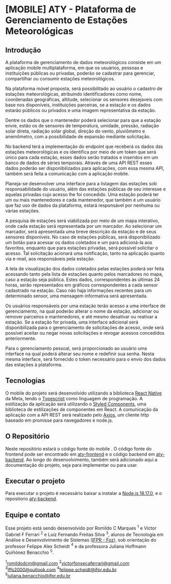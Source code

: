 # [MOBILE] ATY - Plataforma de Gerenciamento de Estações Meteorológicas

## Introdução

A plataforma de gerenciamento de dados meteorológicos consiste em um aplicação mobile multiplataforma, em que os usuários, pessoas e instituições públicas ou privadas, poderão se cadastrar para gerenciar, compartilhar ou consumir estações meteorológicos.

Na plataforma móvel proposta, será possibilitado ao usuário o cadastro de estações meteorológicas, atribuindo identificadores como nome, coordenadas geográficas, altitude, selecionar os sensores desejaveis com base nos disponíveis, instituições parceiras, se a estação e os dados estarão públicos ou privados e uma imagem representativa da estação. 

Dentre os dados que o mantenedor poderá selecionar para que a estação envie, estão os de sensores de temperatura, umidade, pressão, radiação solar direta, radiação solar global, direção do vento, pluviômetro e anemômetro, com a possibilidade de expansão mediante solicitação.

No backend terá a implementação do endpoint que receberá os dados das estações meteorológicas e os identifica por meio de um token que será único para cada estação, esses dados serão tratados e inseridos em um banco de dados de séries temporais. Através de uma API REST esses dados poderão ser disponibilizados para aplicações, com essa mesma API, também será feita a comunicação com a aplicação mobile.

Planeja-se desenvolver uma interface para a listagem das estações sob responsabilidade do usuário, além das estações públicas de seu interesse e aquelas privadas cujo acesso lhe foi concedido. Uma estação poderá ter um ou mais mantenedores e cada mantenedor, que também é um usuário que faz uso de dados da plataforma, estará responsável por nenhuma ou várias estações.

A pesquisa de estações será viabilizada por meio de um mapa interativo, onde cada estação será representada por um marcador. Ao selecionar um marcador, será apresentada uma breve descrição da estação e de seus sensores disponíveis. No caso de estações públicas, será disponibilizado um botão para acessar os dados coletados e um para adicioná-la aos favoritos, enquanto que para estações privadas, será possível solicitar o acesso. Tal solicitação acionará uma notificação, tanto na aplicação quanto via e-mail, aos responsáveis pela estação.

A tela de visualização dos dados coletados pelas estações poderá ser feita acessando tanto pela lista de estações quanto pelos marcadores no mapa, caso a estação seja pública. Estes dados, correspondentes às últimas 24 horas, serão representados em gráficos correspondentes a cada sensor cadastrado na estação. Caso não haja informações recentes para um determinado sensor, uma mensagem informativa será apresentada.

Os usuários responsáveis por uma estação terão acesso a uma interface de gerenciamento, na qual poderão alterar o nome da estação, adicionar ou remover parceiros e mantenedores, e até mesmo desativar ou reativar a estação. Se a estação for privada, uma interface adicional será disponibilizada para o gerenciamento de solicitações de acesso, onde será possível aceitar ou negar novas solicitações e revogar acessos concedidos anteriormente.

Para o gerenciamento pessoal, será proporcionado ao usuário uma interface na qual poderá alterar seu nome e redefinir sua senha. Nesta mesma interface, será fornecido o token necessário para o envio dos dados das estações à plataforma.

## Tecnologias

O mobile do projeto será desenvolvido utilizando a biblioteca [React Native](https://reactnative.dev/docs/getting-started) da Meta, tendo o [Typescript](https://www.typescriptlang.org/docs/handbook/typescript-from-scratch.html) como linguagem de programação. A estilização da aplicação será utilizando o [Styled Components](https://styled-components.com/docs/basics#getting-started), uma biblioteca de estilizações de componentes em React. A comunicação da aplicação com a API REST será realizado pelo [Axios](https://axios-http.com/docs/intro), um cliente http baseado em promisse para navegadores e node.js.

## O Repositório

Neste repositório estará o código fonte do mobile . O código fonte do frontend pode ser encontrado em [aty-frontend](https://github.com/aty-plataforma-dados-meteorologicos/aty-frontend) e o código backend em [aty-backend](https://github.com/aty-plataforma-dados-meteorologicos/aty-backend). Ao longo do desenvolvimento, também será adicionado aqui a documentação do projeto, seja para implementar ou para usar.

## Executar o projeto

Para executar o projeto é necessário baixar a instalar a [Node.js 18.17.0](https://nodejs.org/en), e o repositorio [aty-backend](https://github.com/aty-plataforma-dados-meteorologicos/aty-backend).

## Equipe e contato

Esse projeto está sendo desenvolvido por Romildo C Marques $^1$ e Victor Gabriel F Ferrari $^2$ e Luiz Fernando Freitas Silva $^3$, alunos de Tecnologia em Análise e Desenvolvimento de Sistemas ([IFPR - Foz](https://ifpr.edu.br/foz-do-iguacu/superior/tecnologia-em-analise-e-desenvolvimento-de-sistemas-superior/)), sob orientação do professor Felippe Alex Scheidt $^4$ e da professora Juliana Hoffmann Quiñónez Benacchio $^5$.

$^1$romildodcm@gmail.com
$^2$victorfonsecaferrari@gmail.com 
$^3$lffs2000@outlook.com
$^4$felippe.scheidt@ifpr.edu.br
$^5$juliana.benacchio@ifpr.edu.br
